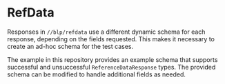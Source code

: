 # RefData

Responses in `//blp/refdata` use a different dynamic schema for each response,
depending on the fields requested. This makes it necessary to create an
ad-hoc schema for the test cases.

The example in this repository provides an example schema that supports
successful and unsuccessful `ReferenceDataResponse` types. The provided schema
can be modified to handle additional fields as needed.

